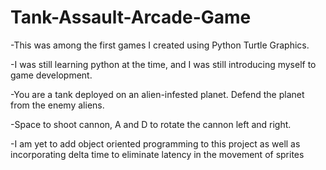 # Tank-Assault-Arcade-Game

-This was among the first games I created using Python Turtle Graphics.

-I was still learning python at the time, and I was still introducing myself to game development. 

-You are a tank deployed on an alien-infested planet. Defend the planet from the enemy aliens.

-Space to shoot cannon, A and D to rotate the cannon left and right.

-I am yet to add object oriented programming to this project as well as incorporating delta time to eliminate latency in the movement of sprites

